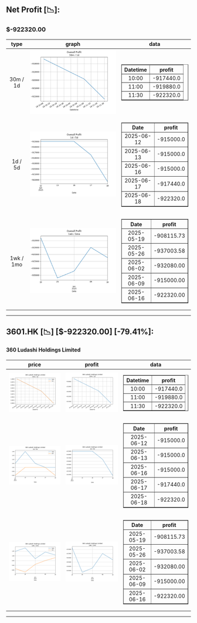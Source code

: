 ## Net Profit [📉]:
### $-922320.00
|type|graph|data|
|:---:|:---:|:---:|
|30m / 1d|![net_profit](image/overall_30m-1d.png)|<table border="1" class="dataframe"> <thead> <tr style="text-align: center;"> <th>Datetime</th> <th>profit</th> </tr> </thead> <tbody> <tr> <td>10:00</td> <td>-917440.0</td> </tr> <tr> <td>11:00</td> <td>-919880.0</td> </tr> <tr> <td>11:30</td> <td>-922320.0</td> </tr> </tbody></table>|
|1d / 5d|![net_profit](image/overall_1d-5d.png)|<table border="1" class="dataframe"> <thead> <tr style="text-align: center;"> <th>Date</th> <th>profit</th> </tr> </thead> <tbody> <tr> <td>2025-06-12</td> <td>-915000.0</td> </tr> <tr> <td>2025-06-13</td> <td>-915000.0</td> </tr> <tr> <td>2025-06-16</td> <td>-915000.0</td> </tr> <tr> <td>2025-06-17</td> <td>-917440.0</td> </tr> <tr> <td>2025-06-18</td> <td>-922320.0</td> </tr> </tbody></table>|
|1wk / 1mo|![net_profit](image/overall_1wk-1mo.png)|<table border="1" class="dataframe"> <thead> <tr style="text-align: center;"> <th>Date</th> <th>profit</th> </tr> </thead> <tbody> <tr> <td>2025-05-19</td> <td>-908115.73</td> </tr> <tr> <td>2025-05-26</td> <td>-937003.58</td> </tr> <tr> <td>2025-06-02</td> <td>-932080.00</td> </tr> <tr> <td>2025-06-09</td> <td>-915000.00</td> </tr> <tr> <td>2025-06-16</td> <td>-922320.00</td> </tr> </tbody></table>|
---
## 3601.HK [📉] [$-922320.00] [-79.41%]:
#### 360 Ludashi Holdings Limited
|price|profit|data|
|:---:|:---:|:---:|
|![price](image/3601.HK_30m-1d_price.png)|![profit](image/3601.HK_30m-1d_profit.png)|<table border="1" class="dataframe"> <thead> <tr style="text-align: center;"> <th>Datetime</th> <th>profit</th> </tr> </thead> <tbody> <tr> <td>10:00</td> <td>-917440.0</td> </tr> <tr> <td>11:00</td> <td>-919880.0</td> </tr> <tr> <td>11:30</td> <td>-922320.0</td> </tr> </tbody></table>|
|![price](image/3601.HK_1d-5d_price.png)|![profit](image/3601.HK_1d-5d_profit.png)|<table border="1" class="dataframe"> <thead> <tr style="text-align: center;"> <th>Date</th> <th>profit</th> </tr> </thead> <tbody> <tr> <td>2025-06-12</td> <td>-915000.0</td> </tr> <tr> <td>2025-06-13</td> <td>-915000.0</td> </tr> <tr> <td>2025-06-16</td> <td>-915000.0</td> </tr> <tr> <td>2025-06-17</td> <td>-917440.0</td> </tr> <tr> <td>2025-06-18</td> <td>-922320.0</td> </tr> </tbody></table>|
|![price](image/3601.HK_1wk-1mo_price.png)|![profit](image/3601.HK_1wk-1mo_profit.png)|<table border="1" class="dataframe"> <thead> <tr style="text-align: center;"> <th>Date</th> <th>profit</th> </tr> </thead> <tbody> <tr> <td>2025-05-19</td> <td>-908115.73</td> </tr> <tr> <td>2025-05-26</td> <td>-937003.58</td> </tr> <tr> <td>2025-06-02</td> <td>-932080.00</td> </tr> <tr> <td>2025-06-09</td> <td>-915000.00</td> </tr> <tr> <td>2025-06-16</td> <td>-922320.00</td> </tr> </tbody></table>|
---
